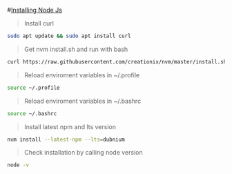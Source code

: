 #[Installing Node Js](https://tecadmin.net/install-nodejs-with-nvm/)

> Install curl

```bash 
sudo apt update && sudo apt install curl
```

> Get nvm install.sh and run with bash

```bash 
curl https://raw.githubusercontent.com/creationix/nvm/master/install.sh | bash
```

> Reload enviroment variables in ~/.profile

```bash
source ~/.profile
```

> Reload enviroment variables in ~/.bashrc

```bash
source ~/.bashrc
```

> Install latest npm and lts version

```bash
nvm install --latest-npm --lts=dubnium
```

> Check installation by calling node version

```bash
node -v
```